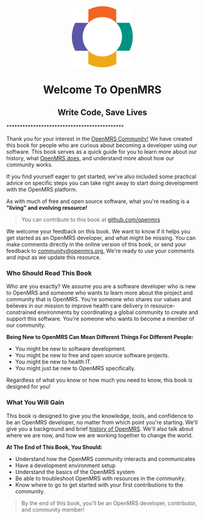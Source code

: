<center><img src="/assets/OpenMRS-cross.png"></center>
<center><h1>Welcome To OpenMRS</h1></center>
<center><h2>Write Code, Save Lives</h2></center>
********************************************

Thank you for your interest in the [OpenMRS Community!](http://openmrs.org/join-the-community/) We have created this book for people who are curious about becoming a developer using our software. This book serves as a quick guide for you to learn more about our history, what [OpenMRS does,](http://openmrs.org/about/mission/) and understand more about how our community works.

If you find yourself eager to get started, we've also included some practical advice on specific steps you can take right away to start doing development with the OpenMRS platform.

As with much of free and open source software, what you're reading is a **"living" and evolving resource!**

> You can contribute to this book at [github.com/openmrs](https://github.com/openmrs/openmrs-book-developers-manual)

We welcome your feedback on this book. We want to know if it helps you get started as an OpenMRS developer, and what might be missing. You can make comments directly in the online version of this book, or send your feedback to [community@openmrs.org.](mailto:community@openmrs.org) We're ready to use your comments and input as we update this resource.

### Who Should Read This Book

Who are you exactly? We assume you are a software developer who is new to OpenMRS and someone who wants to learn more about the project and community that is OpenMRS. You're someone who shares our values and believes in our mission to improve health care delivery in resource-constrained environments by coordinating a global community to create and support this software. You're someone who wants to become a member of our community.

**Being New to OpenMRS Can Mean Different Things For Different People:**

* You might be new to software development.
* You might be new to free and open source software projects.
* You might be new to health IT.
* You might just be new to OpenMRS specifically.

Regardless of what you know or how much you need to know, this book is designed for you!

### What You Will Gain

This book is designed to give you the knowledge, tools, and confidence to be an OpenMRS developer, no matter from which point you're starting. We'll give you a background and brief [history of OpenMRS](https://en.wikipedia.org/wiki/OpenMRS#History). We'll also talk about where we are now, and how we are working together to change the world.

**At The End of This Book, You Should:**

* Understand how the OpenMRS community interacts and communicates
* Have a development environment setup
* Understand the basics of the OpenMRS system
* Be able to troubleshoot OpenMRS with resources in the community.
* Know where to go to get started with your first contributions to the community.

> By the end of this book, you'll be an OpenMRS developer, contributor, and community member!

